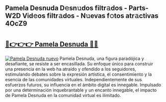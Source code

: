 ## Pamela Desnuda D𝚎sn𝚞dos filtr𝚊dos - Parts-W2D Vid𝚎os filtr𝚊dos - N𝚞evas f𝚘tos atr𝚊ctivas 4OcZ9

# <h2><a href="http://mb47g7b.tromn.icu/?c=Pamela+Desnuda">🔗👉👉👉 Pamela Desnuda 🔗🔗</a></h2>

[![Pamela Desnuda nuevo](https://i.imgur.com/pEAQMta.gif)](http://mb47g7b.tromn.icu/?c=Pamela+Desnuda)
Pamela Desnuda, una figura paradójica y desafiante, se resiste a ser encasillada. Su enfoque único para construir una presencia en la web ha atraído y ofendido a los seguidores, estimulando debates sobre la expresión artística, el consentimiento y la esencia de las comunidades virtuales. Independientemente de sus esfuerzos futuros, su influencia en el ámbito digital es innegable. Impulsado por una determinación inquebrantable y un encanto innegable, el impacto de Pamela Desnuda en la comunidad virtual es ilimitado.

